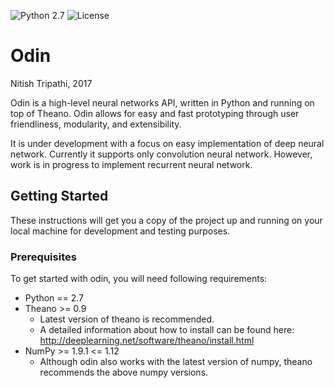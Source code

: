 ![Python 2.7](https://img.shields.io/badge/Python-2.7-blue.svg)
![License](https://img.shields.io/badge/Code%20License-MIT-blue.svg)

# Odin
Nitish Tripathi, 2017

Odin is a high-level neural networks API, written in Python and running on top of Theano. Odin allows for easy and fast prototyping through user friendliness, modularity, and extensibility.
 
It is under development with a focus on easy implementation of deep neural network. Currently it supports only convolution neural network. However, work is in progress to implement recurrent neural network.

## Getting Started
These instructions will get you a copy of the project up and running on your local machine for development and testing purposes.

### Prerequisites

To get started with odin, you will need following requirements:
* Python == 2.7
* Theano >= 0.9
  * Latest version of theano is recommended.
  * A detailed information about how to install can be found here: http://deeplearning.net/software/theano/install.html
* NumPy >= 1.9.1 <= 1.12
  * Although odin also works with the latest version of numpy, theano recommends the above numpy versions.

